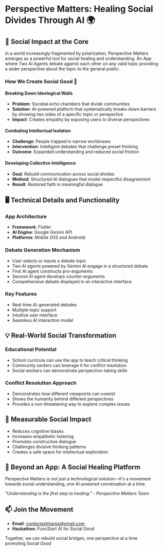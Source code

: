 # Perspective Matters: Healing Social Divides Through AI 🌍

## 🌟 Social Impact at the Core

In a world increasingly fragmented by polarization, Perspective Matters emerges as a powerful tool for social healing and understanding.
An App where Two AI Agents debate against each other on any valid topic providing a wider perspective about the topic to the general public.

### How We Create Social Good 🤝

#### Breaking Down Ideological Walls
- **Problem**: Societal echo chambers that divide communities
- **Solution**: AI-powered platform that systematically breaks down barriers by showing two sides of a specific topic or perspective
- **Impact**: Creates empathy by exposing users to diverse perspectives

#### Combating Intellectual Isolation
- **Challenge**: People trapped in narrow worldviews
- **Intervention**: Intelligent debates that challenge preset thinking
- **Outcome**: Expanded understanding and reduced social friction

#### Developing Collective Intelligence
- **Goal**: Rebuild communication across social divides
- **Method**: Structured AI dialogues that model respectful disagreement
- **Result**: Restored faith in meaningful dialogue

## 🖥️ Technical Details and Functionality

### App Architecture
- **Framework**: Flutter 
- **AI Engine**: Google Gemini API
- **Platforms**: Mobile (iOS and Android)

### Debate Generation Mechanism
- User selects or inputs a debate topic
- Two AI agents powered by Gemini AI engage in a structured debate
- First AI agent constructs pro-arguments
- Second AI agent develops counter-arguments
- Comprehensive debate displayed in an interactive interface

### Key Features
- Real-time AI-generated debates
- Multiple topic support
- Intuitive user interface
- Seamless AI interaction model


## 💡 Real-World Social Transformation

### Educational Potential
- School curricula can use the app to teach critical thinking
- Community centers can leverage it for conflict resolution
- Social workers can demonstrate perspective-taking skills

### Conflict Resolution Approach
- Demonstrates how different viewpoints can coexist
- Shows the humanity behind different perspectives
- Provides a non-threatening way to explore complex issues

## 🚀 Measurable Social Impact

- Reduces cognitive biases
- Increases empathetic listening
- Promotes constructive dialogue
- Challenges divisive thinking patterns
- Creates a safe space for intellectual exploration

## 🌈 Beyond an App: A Social Healing Platform

Perspective Matters is not just a technological solution—it's a movement towards social understanding, one AI-powered conversation at a time.

*"Understanding is the first step to healing." - Perspective Matters Team*

## 📫 Join the Movement

- **Email**: contactashharps@gmail.com
- **Hackathon**: FuncStart AI for Social Good

Together, we can rebuild social bridges, one perspective at a time promoting Social Good
